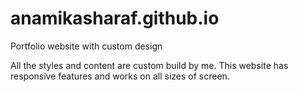 # anamikasharaf.github.io
Portfolio website with custom design

All the styles and content are custom build by me. This website has responsive features and works on all sizes of screen.
